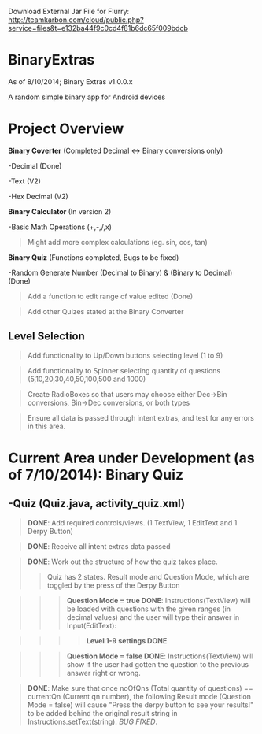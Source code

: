 Download External Jar File for Flurry: http://teamkarbon.com/cloud/public.php?service=files&t=e132ba44f9c0cd4f81b6dc65f009bdcb

BinaryExtras
============

As of 8/10/2014; Binary Extras v1.0.0.x

A random simple binary app for Android devices

Project Overview
============
**Binary Coverter** (Completed Decimal <-> Binary conversions only)

-Decimal (Done)

-Text (V2)

-Hex Decimal (V2)


**Binary Calculator** (In version 2)

-Basic Math Operations (+,-,/,x)
> Might add more complex calculations (eg. sin, cos, tan)


**Binary Quiz** (Functions completed, Bugs to be fixed)

-Random Generate Number (Decimal to Binary) & (Binary to Decimal) (Done)

>Add a function to edit range of value edited (Done)

>Add other Quizes stated at the Binary Converter


**Level Selection**
----------------
>Add functionality to Up/Down buttons selecting level (1 to 9)

>Add functionality to Spinner selecting quantity of questions (5,10,20,30,40,50,100,500 and 1000)

>Create RadioBoxes so that users may choose either Dec->Bin conversions, Bin->Dec conversions, or both types

>Ensure all data is passed through intent extras, and test for any errors in this area.


Current Area under Development (as of 7/10/2014): **Binary Quiz**
============
-Quiz  (Quiz.java, activity_quiz.xml)
-----------
>**DONE**: Add required controls/views. (1 TextView, 1 EditText and 1 Derpy Button)

>**DONE**: Receive all intent extras data passed

>**DONE**: Work out the structure of how the quiz takes place.
>>Quiz has 2 states. Result mode and Question Mode, which are toggled by the press of the Derpy Button

>>> **Question Mode = true DONE**: Instructions(TextView) will be loaded with questions with the given ranges (in decimal values) and the user will type their answer in Input(EditText):

>>>> **Level 1-9 settings DONE**

>>> **Question Mode = false DONE**: Instructions(TextView) will show if the user had gotten the question to the previous answer right or wrong.

>**DONE**: Make sure that once noOfQns (Total quantity of questions) == currentQn (Current qn number), the following Result mode (Question Mode = false) will cause "Press the derpy button to see your results!" to be added behind the original result string in Instructions.setText(string). *BUG FIXED*.
